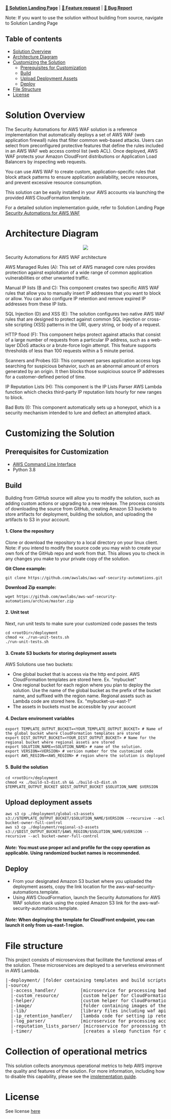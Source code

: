 **[🚀 Solution Landing Page](https://aws.amazon.com/solutions/implementations/aws-waf-security-automations)** | **[🚧 Feature request](https://github.com/awslabs/aws-waf-security-automations/issues/new?assignees=&labels=feature-request%2C+enhancement&template=feature_request.md&title=)** | **[🐛 Bug Report](https://github.com/awslabs/aws-waf-security-automations/issues/new?assignees=&labels=bug%2C+triage&template=bug_report.md&title=)**

Note: If you want to use the solution without building from source, navigate to Solution Landing Page

## Table of contents

- [Solution Overview](#solution-overview)
- [Architecture Diagram](#architecture-diagram)
- [Customizing the Solution](#customizing-the-solution)
  - [Prerequisites for Customization](#prerequisites-for-customization)
  - [Build](#build)
  - [Upload Deployment Assets](#upload-deployment-assets)
  - [Deploy](#deploy)
- [File Structure](#file-structure)
- [License](#license)

<a name="solution-overview"></a>
# Solution Overview

The Security Automations for AWS WAF solution is a reference implementation that automatically deploys a set of AWS WAF (web application firewall) rules that filter common web-based attacks. Users can select from preconfigured protective features that define the rules included in an AWS WAF web access control list (web ACL). Once deployed, AWS WAF protects your Amazon CloudFront distributions or Application Load Balancers by inspecting web requests.

You can use AWS WAF to create custom, application-specific rules that block attack patterns to ensure application availability, secure resources, and prevent excessive resource consumption.

This solution can be easily installed in your AWS accounts via launching the provided AWS CloudFormation template.

For a detailed solution implementation guide, refer to Solution Landing Page [Security Automations for AWS WAF](https://aws.amazon.com/solutions/implementations/aws-waf-security-automations)

<a name="architecture-diagram"></a>
# Architecture Diagram

<p align="center">
  <img src="source/image/architecture_diagram.png">
  <br/>
</p>

Security Automations for AWS WAF architecture

AWS Managed Rules (A): This set of AWS managed core rules provides protection against exploitation of a wide range of common application vulnerabilities or other unwanted traffic.

Manual IP lists (B and C): This component creates two specific AWS WAF rules that allow you to manually insert IP addresses that you want to block or allow. You can also configure IP retention and remove expired IP addresses from these IP lists.

SQL Injection (D) and XSS (E): The solution configures two native AWS WAF rules that are designed to protect against common SQL injection or cross-site scripting (XSS) patterns in the URI, query string, or body of a request.

HTTP flood (F): This component helps protect against attacks that consist of a large number of requests from a particular IP address, such as a web-layer DDoS attacks or a brute-force login attempt. This feature supports thresholds of less than 100 requests within a 5 minute period.

Scanners and Probes (G): This component parses application access logs searching for suspicious behavior, such as an abnormal amount of errors generated by an origin. It then blocks those suspicious source IP addresses for a customer-defined period of time.

IP Reputation Lists (H): This component is the IP Lists Parser AWS Lambda function which checks third-party IP reputation lists hourly for new ranges to block.

Bad Bots (I): This component automatically sets up a honeypot, which is a security mechanism intended to lure and deflect an attempted attack.

<a name="customizing-the-solution"></a>
# Customizing the Solution

<a name="prerequisites-for-customization"></a>
## Prerequisites for Customization

* [AWS Command Line Interface](https://aws.amazon.com/cli/)
* Python 3.8

<a name="build"></a>
## Build

Building from GitHub source will allow you to modify the solution, such as adding custom actions or upgrading to a new release. The process consists of downloading the source from GitHub, creating Amazon S3 buckets to store artifacts for deployment, building the solution, and uploading the artifacts to S3 in your account.

#### 1. Clone the repository

Clone or download the repository to a local directory on your linux client. Note: if you intend to modify the source code you may wish to create your own fork of the GitHub repo and work from that. This allows you to check in any changes you make to your private copy of the solution.

**Git Clone example:**

```
git clone https://github.com/awslabs/aws-waf-security-automations.git
```

**Download Zip example:**
```
wget https://github.com/awslabs/aws-waf-security-automations/archive/master.zip
```

#### 2. Unit test
Next, run unit tests to make sure your customized code passes the tests

```
cd <rootDir>/deployment
chmod +x ./run-unit-tests.sh
./run-unit-tests.sh
```

#### 3. Create S3 buckets for storing deployment assets

AWS Solutions use two buckets:

* One global bucket that is access via the http end point. AWS CloudFormation templates are stored here. Ex. "mybucket"
* One regional bucket for each region where you plan to deploy the solution. Use the name of the global bucket as the prefix of the bucket name, and suffixed with the region name. Regional assets such as Lambda code are stored here. Ex. "mybucket-us-east-1"
* The assets in buckets must be accessible by your account

#### 4. Declare enviroment variables
```
export TEMPLATE_OUTPUT_BUCKET=<YOUR_TEMPLATE_OUTPUT_BUCKET> # Name of the global bucket where CloudFormation templates are stored
export DIST_OUTPUT_BUCKET=<YOUR_DIST_OUTPUT_BUCKET> # Name for the regional bucket where regional assets are stored
export SOLUTION_NAME=<SOLUTION_NAME> # name of the solution.
export VERSION=<VERSION> # version number for the customized code
export AWS_REGION=<AWS_REGION> # region where the solution is deployed
```
#### 5. Build the solution
```
cd <rootDir>/deployment
chmod +x ./build-s3-dist.sh && ./build-s3-dist.sh $TEMPLATE_OUTPUT_BUCKET $DIST_OUTPUT_BUCKET $SOLUTION_NAME $VERSION
```

<a name="upload-deployment-assets"></a>
## Upload deployment assets
```
aws s3 cp ./deployment/global-s3-assets s3://$TEMPLATE_OUTPUT_BUCKET/$SOLUTION_NAME/$VERSION --recursive --acl bucket-owner-full-control
aws s3 cp ./deployment/regional-s3-assets s3://$DIST_OUTPUT_BUCKET/$AWS_REGION/$SOLUTION_NAME/$VERSION --recursive --acl bucket-owner-full-control
```
#### _Note:_ You must use proper acl and profile for the copy operation as applicable. Using randomized bucket names is recommended.

<a name="deploy"></a>
## Deploy

* From your designated Amazon S3 bucket where you uploaded the deployment assets, copy the link location for the aws-waf-security-automations.template.
* Using AWS CloudFormation, launch the Security Automations for AWS WAF solution stack using the copied Amazon S3 link for the aws-waf-security-automations.template.

#### _Note:_ When deploying the template for CloudFront endpoint, you can launch it only from us-east-1 region.

<a name="file-structure"></a>
# File structure

This project consists of microservices that facilitate the functional areas of the solution. These microservices are deployed to a serverless environment in AWS Lambda.

<pre>
|-deployment/ [folder containing templates and build scripts]
|-source/
  |-access_handler/         [microservice for processing bad bots honeypot endpoint access. This AWS Lambda function intercepts the suspicious request and adds the source IP address to the AWS WAF block list]
  |-custom_resource/        [custom helper for CloudFormation deployment template]
  |-helper/                 [custom helper for CloudFormation deployment dependency check and auxiliary functions]
  |-image/                  [folder containing images of the solution such as architecture diagram]
  |-lib/                    [library files including waf api calls and other common functions used in the solution]
  |-ip_retention_handler/   [lambda code for setting ip retention and removing expired ips]
  |-log_parser/             [microservice for processing access logs searching for suspicious behavior and add the corresponding source IP addresses to an AWS WAF block list]
  |-reputation_lists_parser/ [microservice for processing third-party IP reputation lists and add malicious IP addresses to an AWS WAF block list]
  |-timer/                   [creates a sleep function for cloudformation to pace the creation of ip_sets]
</pre>

<a name="Collection of operational metrics"></a>
# Collection of operational metrics

This solution collects anonymous operational metrics to help AWS improve the quality and features of the solution. For more information, including how to disable this capability, please see the [implementation guide](https://docs.aws.amazon.com/solutions/latest/aws-waf-security-automations/appendix-g.html).

<a name="license"></a>
# License

See license [here](https://github.com/awslabs/aws-waf-security-automations/blob/master/LICENSE.txt)
